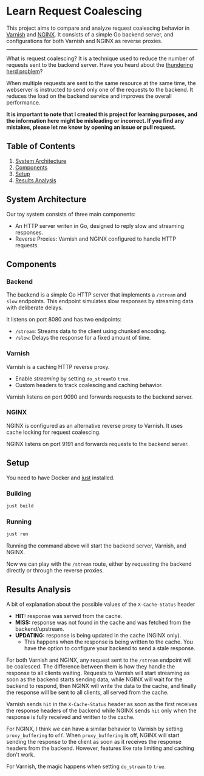 # Learn Request Coalescing

This project aims to compare and analyze request coalescing behavior in [Varnish](https://varnish-cache.org/) and [NGINX](https://nginx.org/). It consists of a simple Go backend server, and configurations for both Varnish and NGINX as reverse proxies.

---

What is request coalescing? It is a technique used to reduce the number of requests sent to the backend server. Have you heard about the [thundering herd problem](https://en.wikipedia.org/wiki/Thundering_herd_problem)?

When multiple requests are sent to the same resource at the same time, the webserver is instructed to send only one of the requests to the backend. It reduces the load on the backend service and improves the overall performance.

**It is important to note that I created this project for learning purposes, and the information here might be misleading or incorrect. If you find any mistakes, please let me know by opening an issue or pull request.**

## Table of Contents

1. [System Architecture](#system-architecture)
2. [Components](#components)
3. [Setup](#setup)
4. [Results Analysis](#results-analysis)

## System Architecture

Our toy system consists of three main components:
* An HTTP server writen in Go, designed to reply slow and streaming responses.
* Reverse Proxies: Varnish and NGINX configured to handle HTTP requests.

## Components

### Backend

The backend is a simple Go HTTP server that implements a `/stream` and `slow` endpoints. This endpoint simulates slow responses by streaming data with deliberate delays.

It listens on port 8080 and has two endpoints:
* `/stream`: Streams data to the client using chunked encoding.
* `/slow`: Delays the response for a fixed amount of time.

### Varnish

Varnish is a caching HTTP reverse proxy.

* Enable *streaming* by setting `do_stream`to `true`.
* Custom headers to track coalescing and caching behavior.

Varnish listens on port 9090 and forwards requests to the backend server.

### NGINX

NGINX is configured as an alternative reverse proxy to Varnish. It uses cache locking for request coalescing.

NGINX listens on port 9191 and forwards requests to the backend server.

## Setup

You need to have Docker and [just](https://github.com/casey/just) installed.

### Building

```sh
just build
```

### Running

```sh
just run
```

Running the command above will start the backend server, Varnish, and NGINX.

Now we can play with the `/stream` route, either by requesting the backend directly or through the reverse proxies.


## Results Analysis

A bit of explanation about the possible values of the `X-Cache-Status` header

* **HIT:** response was served from the cache.
* **MISS:** response was not found in the cache and was fetched from the backend/upstream.
* **UPDATING:** response is being updated in the cache (NGINX only).
    * This happens when the response is being written to the cache. You have the option to configure your backend to send a stale response.

For both Varnish and NGINX, any request sent to the `/stream` endpoint will be coalesced. The difference between them is how they handle the response to all clients waiting. Requests to Varnish will start streaming as soon as the backend starts sending data, while NGINX will wait for the backend to respond, then NGINX will write the data to the cache, and finally the response will be sent to all clients, all served from the cache.

Varnish sends `hit` in the `X-Cache-Status` header as soon as the first receives the response headers of the backend while NGINX sends `hit` only when the response is fully received and written to the cache.

For NGINX, I think we can have a similar behavior to Varnish by setting `proxy_buffering` to `off`. When `proxy_buffering` is off, NGINX will start sending the response to the client as soon as it receives the response headers from the backend. However, features like rate limiting and caching don't work.

For Varnish, the magic happens when setting `do_stream` to `true`.
